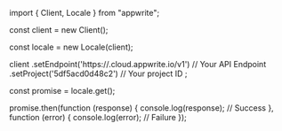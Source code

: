 import { Client, Locale } from "appwrite";

const client = new Client();

const locale = new Locale(client);

client
    .setEndpoint('https://<REGION>.cloud.appwrite.io/v1') // Your API Endpoint
    .setProject('5df5acd0d48c2') // Your project ID
;

const promise = locale.get();

promise.then(function (response) {
    console.log(response); // Success
}, function (error) {
    console.log(error); // Failure
});